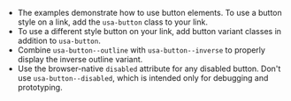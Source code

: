 - The examples demonstrate how to use button elements. To use a button style on a link, add the `usa-button` class to your link.
- To use a different style button on your link, add button variant classes in addition to `usa-button`.
- Combine `usa-button--outline` with `usa-button--inverse` to properly display the inverse outline variant.
- Use the browser-native `disabled` attribute for any disabled button. Don't use `usa-button--disabled`, which is intended only for debugging and prototyping.
